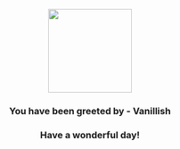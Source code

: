 <p align="center">
    <img src="https://raw.githubusercontent.com/PokeAPI/sprites/master/sprites/pokemon/583.png" width="150" height="150">
</p>
<h3 align="center">You have been greeted by - <b>Vanillish</b></h3>
<h3 align="center">Have a wonderful day!</h3>
